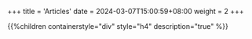 +++
title = 'Articles'
date = 2024-03-07T15:00:59+08:00
weight = 2
+++

{{%children containerstyle="div" style="h4" description="true" %}}